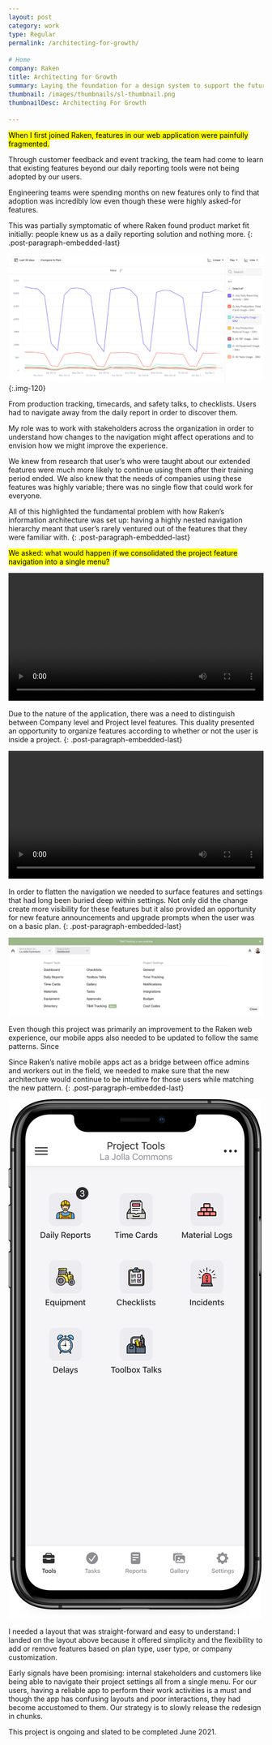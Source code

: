```yaml
---
layout: post
category: work
type: Regular
permalink: /architecting-for-growth/

# Home
company: Raken
title: Architecting for Growth
summary: Laying the foundation for a design system to support the future of the Raken app.
thumbnail: /images/thumbnails/sl-thumbnail.png
thumbnailDesc: Architecting For Growth

---
```


<mark>When I first joined Raken, features in our web application were painfully fragmented.</mark>

Through customer feedback and event tracking, the team had come to learn that existing features beyond our daily reporting tools were not being adopted by our users.

Engineering teams were spending months on new features only to find that adoption was incredibly low even though these were highly asked-for features.

This was partially symptomatic of where Raken found product market fit initially: people knew us as a daily reporting solution and nothing more.
{: .post-paragraph-embedded-last}

![Mixpanel data showing feature usage](../assets/img/raken/mixpanel.png){:.img-120}

From production tracking, timecards, and safety talks, to checklists. Users had to navigate away from the daily report in order to discover them.


My role was to work with stakeholders across the organization in order to understand how changes to the navigation might affect operations and to envision how we might improve the experience.

We knew from research that user’s who were taught about our extended features were much more likely to continue using them after their training period ended. We also knew that the needs of companies using these features was highly variable; there was no single flow that could work for everyone.

All of this highlighted the fundamental problem with how Raken’s information architecture was set up: having a highly nested navigation hierarchy meant that user’s rarely ventured out of the features that they were familiar with.
{: .post-paragraph-embedded-last}

<mark>We asked: what would happen if we consolidated the project feature navigation into a single menu?</mark>

<video autoplay loop width="100%">
  <source src="../assets/img/raken/information-architecture.mp4" type="video/mp4">
  <source src="../assets/img/raken/information-architecture.webm" type="video/webm">
  <p>Your browser doesn't support HTML5 video. Here is
     a <a href="../assets/img/raken/information-architecture.mp4">link to the video</a> instead.</p>
</video>

Due to the nature of the application, there was a need to distinguish between Company level and Project level features. This duality presented an opportunity to organize features according to whether or not the user is inside a project.
{: .post-paragraph-embedded-last}

<video autoplay loop width="100%">
  <source src="../assets/img/raken/project-and-company.mp4" type="video/mp4">
  <source src="../assets/img/raken/project-and-company.webm" type="video/webm">
  <p>Your browser doesn't support HTML5 video. Here is
     a <a href="../assets/img/raken/project-and-company.mp4">link to the video</a> instead.</p>
</video>

In order to flatten the navigation we needed to surface features and settings that had long been buried deep within settings. Not only did the change create more visibility for these features but it also provided an opportunity for new feature announcements and upgrade prompts when the user was on a basic plan.
{: .post-paragraph-embedded-last}

![New feature announcements](../assets/img/raken/upgrade-mega-menu.png)

Even though this project was primarily an improvement to the Raken web experience, our mobile apps also needed to be updated to follow the same patterns. Since

Since Raken’s native mobile apps act as a bridge between office admins and workers out in the field, we needed to make sure that the new architecture would continue to be intuitive for those users while matching the new pattern. 
{: .post-paragraph-embedded-last}

![Project tools on iOS](../assets/img/raken/mobile-tools.png)

I needed a layout that was straight-forward and easy to understand: I landed on the layout above because it offered simplicity and the flexibility to add or remove features based on plan type, user type, or company customization.

Early signals have been promising: internal stakeholders and customers like being able to navigate their project settings all from a single menu. For our users, having a reliable app to perform their work activities is a must and though the app has confusing layouts and poor interactions, they had become accustomed to them. Our strategy is to slowly release the redesign in chunks.

This project is ongoing and slated to be completed June 2021.
